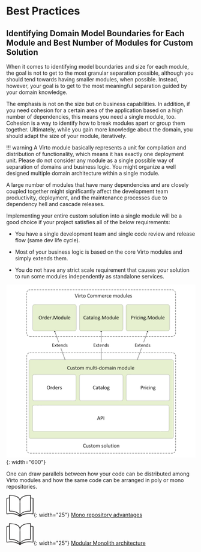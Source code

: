 ﻿# Best Practices

## Identifying Domain Model Boundaries for Each Module and Best Number of Modules for Custom Solution

When it comes to identifying model boundaries and size for each module, the goal is not to get to the most granular separation possible, although you should tend towards having smaller modules, when possible. Instead, however, your goal is to get to the most meaningful separation guided by your domain knowledge.

The emphasis is not on the size but on business capabilities. In addition, if you need cohesion for a certain area of the application based on a high number of dependencies, this means you need a single module, too. Cohesion is a way to identify how to break modules apart or group them together. Ultimately, while you gain more knowledge about the domain, you should adapt the size of your module, iteratively.

!!! warning
    A Virto module basically represents a unit for compilation and distribution of functionality, which means it has exactly one deployment unit. Please do not consider any module as a single possible way of separation of domains and business logic. You might organize a well designed multiple domain architecture within a single module.

A large number of modules that have many dependencies and are closely coupled together might significantly affect the development team productivity, deployment, and the maintenance processes due to dependency hell and cascade releases.

Implementing your entire custom solution into a single module will be a good choice if your project satisfies all of the below requirements:

* You have a single development team and single code review and release flow (same dev life cycle).
    
* Most of your business logic is based on the core Virto modules and simply extends them.
    
* You do not have any strict scale requirement that causes your solution to run some modules independently as standalone services.
    
![Chart: Module structure for custom solution](media/05-module-best-practices.png){: width="600"}

One can draw parallels between how your code can be distributed among Virto modules and how the same code can be arranged in poly or mono repositories.

![Readmore](media/readmore.png){: width="25"} [Mono repository advantages](https://blog.upcoding.fr/microservices-in-a-monorepo/) 

![Readmore](media/readmore.png){: width="25"} [Modular Monolith architecture](https://www.kamilgrzybek.com/design/modular-monolith-primer)
